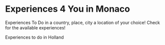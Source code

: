 # Experiences 4 You in Monaco

Experiences To Do in a country, place, city a location of your choice! Check for the available experiences!

Experiences to do in Holland
